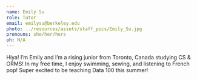 ```yaml
---
name: Emily Su
role: Tutor
email: emilysu@berkeley.edu
photo: ../resources/assets/staff_pics/Emily_Su.jpg
pronouns: she/her/hers
oh: N/A
---
```


Hiya! I’m Emily and I’m a rising junior from Toronto, Canada studying CS & ORMS! In my free time, I enjoy swimming, sewing, and listening to French pop! Super excited to be teaching Data 100 this summer!
